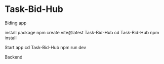# Task-Bid-Hub
 Biding app

 install package 
        npm create vite@latest Task-Bid-Hub
        cd Task-Bid-Hub
        npm install


Start app
        cd Task-Bid-Hub
        npm run dev

Backend
